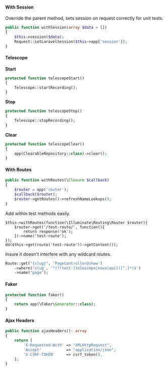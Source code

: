 #### With Session
Override the parent method, sets session on request correctly for unit tests.
```php
public function withSession(array $data = [])
{
    $this->session($data);
    Request::setLaravelSession($this->app['session']);
}
```

#### Telescope

**Start**
```php
protected function telescopeStart()
{
    Telescope::startRecording();
}
```

**Stop**
```php
protected function telescopeStop()
{
    Telescope::stopRecording();
}
```

**Clear**
```php
protected function telescopeClear()
{
    app(ClearableRepository::class)->clear();
}
```

#### With Routes

```php
public function withRoutes(\Closure $callback)
{
    $router = app('router');
    $callback($router);
    $router->getRoutes()->refreshNameLookups();
}
```

Add within test methods easily.
```
$this->withRoutes(function(\Illuminate\Routing\Router $router){
    $router->get('/test-route/', function(){
        return response('ok');
    })->name('test-route');
});
dd($this->get(route('test-route'))->getContent());
```

Insure it doesn't interfere with any wildcard routes.
```php
Route::get("{slug}", 'PageController@show')
    ->where('slug', '^(?!test-|telescope|nova|api)([^.]*)$')
    ->name("page");
```

#### Faker
```php
protected function faker()
{
    return app(\Faker\Generator::class);
}
```

#### Ajax Headers
```php
public function ajaxHeaders(): array
{
    return [
        'X-Requested-With' => "XMLHttpRequest",
        'Accept'           => "application/json",
        'X-CSRF-TOKEN'     => csrf_token(),
    ];
}
```
